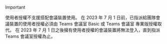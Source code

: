 > [!IMPORTANT]
> 使用者授權不支援搭配會議裝置使用。 在 2023 年 7 月 1 日前，已指派給團隊會議裝置的使用者授權必須由 Teams 會議室 Basic 或 Teams 會議室 專業版授權取代。 在 2023 年 7 月 1 日之後擁有使用者授權的會議裝置將無法登入，直到指派Teams 會議室授權為止。